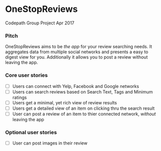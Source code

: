 ﻿# OneStopReviews
Codepath Group Project Apr 2017

### Pitch
OneStopReviews aims to be *the app* for your review searching needs. It aggregates data from multiple social networks and presents a easy to digest view for you. Additionally it allows you to post a review without leaving the app.

### Core user stories

* [ ] Users can connect with Yelp, Facebook and Google networks
* [ ] Users can search reviews based on Search Text, Tags and Minimum ratings
* [ ] Users get a minimal, yet rich view of review results
* [ ] Users get a detailed view of an item on clicking thru the search result
* [ ] User can post a review of an item to thier connected network, *without* leaving the app

### Optional user stories

* [ ] User can post images in their review
